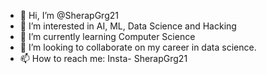 - 👋 Hi, I’m @SherapGrg21
- 👀 I’m interested in AI, ML, Data Science and Hacking
- 🌱 I’m currently learning Computer Science
- 💞️ I’m looking to collaborate on my career in data science.
- 📫 How to reach me: Insta- SherapGrg21

<!---
SherapGrg21/SherapGrg21 is a ✨ special ✨ repository because its `README.md` (this file) appears on your GitHub profile.
You can click the Preview link to take a look at your changes.
--->
